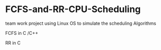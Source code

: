 # FCFS-and-RR-CPU-Scheduling
team work project using Linux OS to simulate the scheduling Algorithms 

FCFS in C /C++

RR in C

